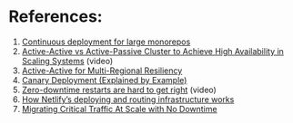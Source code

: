 
# References:

1. [Continuous deployment for large monorepos](https://www.uber.com/en-AU/blog/continuous-deployment/)
2. [Active-Active vs Active-Passive Cluster to Achieve High Availability in Scaling Systems](https://www.youtube.com/watch?v=d-Bfi5qywFo&list=PLQnljOFTspQUBSgBXilKhRMJ1ACqr7pTr&index=23) (video)
3. [Active-Active for Multi-Regional Resiliency](https://netflixtechblog.com/active-active-for-multi-regional-resiliency-c47719f6685b)
4. [Canary Deployment (Explained by Example)](https://www.youtube.com/watch?v=3IJ5ko8jSIA&list=PLQnljOFTspQXNP6mQchJVP3S-3oKGEuw9&index=16)
5. [Zero-downtime restarts are hard to get right](https://www.youtube.com/watch?v=iQU39VQfy3s&list=PLQnljOFTspQXNP6mQchJVP3S-3oKGEuw9&index=74) (video)
6. [How Netlify’s deploying and routing infrastructure works](https://medium.com/netlify/how-netlifys-deploying-and-routing-infrastructure-works-c90adbde3b8d)
7. [Migrating Critical Traffic At Scale with No Downtime](https://netflixtechblog.com/migrating-critical-traffic-at-scale-with-no-downtime-part-1-ba1c7a1c7835)